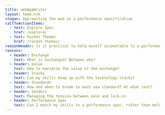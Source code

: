 ```yaml
---
title: webAppWriter
layout: home.njk
slogan: Approaching the web as a performance specification
callToActionItems:
  - text: Explore Spec
    href: /explore/
  - text: Rocket Themes
    href: /rocket-themes/
reasonHeader: Is it practical to hold myself accountable to a performance spec?
reasons:
  - header: Exchange
    text: What is exchanged? Between who?
  - header: Value
    text: How to maximize the value of the exchange?
  - header: Stacks
    text: Can my skills keep up with the technology stacks?
  - header: Standards
    text: How and when to break to each new standard? At what cost?
  - header: Vendors
    text: Managing the tension between ease and lock-in
  - header: Performance Spec
    text: Can I match my skills to a performance spec, rather than molding expectations to my familiar behaviors?
---
```


